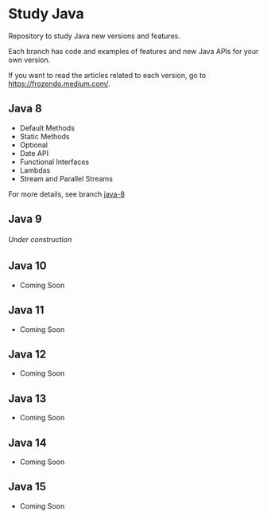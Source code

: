 # Study Java
Repository to study Java new versions and features.

Each branch has code and examples of features and new Java APIs for your own version.

If you want to read the articles related to each version, go to https://frozendo.medium.com/.

## Java 8

* Default Methods
* Static Methods
* Optional
* Date API
* Functional Interfaces
* Lambdas
* Stream and Parallel Streams

For more details, see branch [java-8](https://github.com/frozendo/study-java/tree/java-8)

## Java 9

###### Under construction

## Java 10

* Coming Soon

## Java 11

* Coming Soon

## Java 12

* Coming Soon

## Java 13

* Coming Soon

## Java 14

* Coming Soon

## Java 15

* Coming Soon
